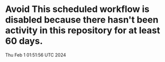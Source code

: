 # Avoid This scheduled workflow is disabled because there hasn't been activity in this repository for at least 60 days.
Thu Feb  1 01:51:56 UTC 2024
